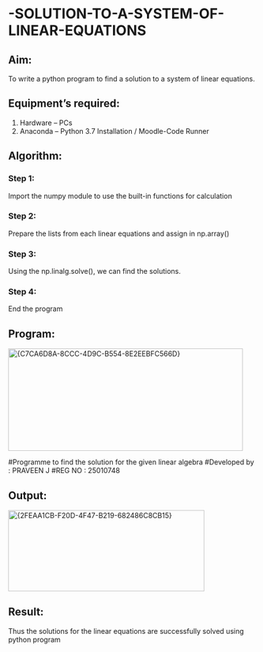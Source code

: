 # -SOLUTION-TO-A-SYSTEM-OF-LINEAR-EQUATIONS
## Aim:
To write a python program to find a solution to a system of linear equations.
## Equipment’s required:
1. 	Hardware – PCs
2. 	Anaconda – Python 3.7 Installation / Moodle-Code Runner
## Algorithm:
### Step 1: 
Import the numpy module to use the built-in functions for calculation
### Step 2: 
Prepare the lists from each linear equations and assign in np.array()
### Step 3: 
Using the np.linalg.solve(), we can find the solutions.
### Step 4: 
End the program
## Program:
<img width="475" height="207" alt="{C7CA6D8A-8CCC-4D9C-B554-8E2EEBFC566D}" src="https://github.com/user-attachments/assets/aa195a45-0d11-48df-92d0-c16672014289" />

#Programme to find the solution for the given linear algebra 
#Developed by : PRAVEEN J
#REG NO : 25010748

## Output:
<img width="397" height="164" alt="{2FEAA1CB-F20D-4F47-B219-682486C8CB15}" src="https://github.com/user-attachments/assets/63b4c760-8525-49b0-8161-ded4afd9cd89" />

## Result: 
Thus the solutions for the linear equations are successfully solved using python program

